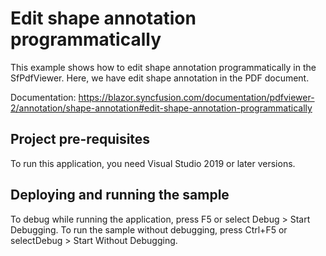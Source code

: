 # Edit shape annotation programmatically
This example shows how to edit shape annotation programmatically in the SfPdfViewer. Here, we have edit shape annotation in the PDF document.

Documentation: https://blazor.syncfusion.com/documentation/pdfviewer-2/annotation/shape-annotation#edit-shape-annotation-programmatically

## Project pre-requisites
To run this application, you need Visual Studio 2019 or later versions.

## Deploying and running the sample
To debug while running the application, press F5 or select Debug > Start Debugging. To run the sample without debugging, press Ctrl+F5 or selectDebug > Start Without Debugging.